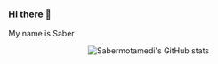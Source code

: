 ### Hi there 👋
My name is Saber 

<p align="center">
  <img src="https://github-readme-stats.vercel.app/api?username=sabermotamedi&show_icons=true&theme=monokai" alt="Sabermotamedi's GitHub stats" />
</p>

<!--
**Sabermotamedi/Sabermotamedi** is a ✨ _special_ ✨ repository because its `README.md` (this file) appears on your GitHub profile.

Here are some ideas to get you started:

- 🔭 I’m currently working on ...
- 🌱 I’m currently learning ...
- 👯 I’m looking to collaborate on ...
- 🤔 I’m looking for help with ...
- 💬 Ask me about ...
- 📫 How to reach me: ...
- 😄 Pronouns: ...
- ⚡ Fun fact: ...
-->

